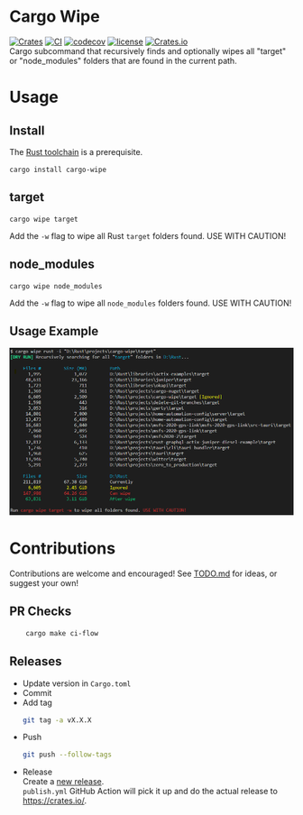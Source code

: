 # Cargo Wipe

[![Crates][crates_badge]][crates]
[![CI][ci_badge]][ci]
[![codecov][codecov_badge]][codecov]
[![license][license_badge]][license]
[![Crates.io][crates_installs_badge]][crates]\
Cargo subcommand that recursively finds and optionally wipes all "target" or "node_modules" folders that are found in the current path.

# Usage

## Install

The [Rust toolchain][toolchain] is a prerequisite.

```
cargo install cargo-wipe
```

## target

```
cargo wipe target
```

Add the `-w` flag to wipe all Rust `target` folders found. USE WITH CAUTION!

## node_modules

```
cargo wipe node_modules
```

Add the `-w` flag to wipe all `node_modules` folders found. USE WITH CAUTION!

## Usage Example

![Usage Example Screenshot][usage_example]

# Contributions

Contributions are welcome and encouraged! See [TODO.md][todo] for ideas, or suggest your own!

## PR Checks

```bash
    cargo make ci-flow
```

## Releases

- Update version in `Cargo.toml`
- Commit
- Add tag
  ```bash
  git tag -a vX.X.X
  ```
- Push
  ```bash
  git push --follow-tags
  ```
- Release\
  Create a [new release](https://github.com/mihai-dinculescu/cargo-wipe/releases). \
  `publish.yml` GitHub Action will pick it up and do the actual release to https://crates.io/.

[crates_badge]: https://img.shields.io/crates/v/cargo-wipe.svg
[crates]: https://crates.io/crates/cargo-wipe
[ci_badge]: https://github.com/mihai-dinculescu/cargo-wipe/workflows/CI/badge.svg?branch=master
[ci]: https://github.com/mihai-dinculescu/cargo-wipe/actions
[codecov_badge]: https://codecov.io/gh/mihai-dinculescu/cargo-wipe/branch/master/graph/badge.svg
[codecov]: https://codecov.io/gh/mihai-dinculescu/cargo-wipe
[license_badge]: https://img.shields.io/crates/l/cargo-wipe.svg
[license]: https://github.com/mihai-dinculescu/cargo-wipe/blob/master/LICENSE
[crates_installs_badge]: https://img.shields.io/crates/d/cargo-wipe?label=cargo%20installs
[toolchain]: https://rustup.rs
[usage_example]: https://github.com/mihai-dinculescu/cargo-wipe/blob/master/assets/screenshot.PNG
[todo]: TODO.md
